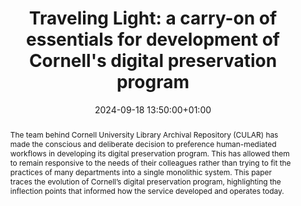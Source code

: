 ---
abstract: The team behind Cornell University Library Archival Repository (CULAR) has
  made the conscious and deliberate decision to preference human-mediated workflows
  in developing its digital preservation program. This has allowed them to remain
  responsive to the needs of their colleagues rather than trying to fit the practices
  of many departments into a single monolithic system. This paper traces the evolution
  of Cornell’s digital preservation program, highlighting the inflection points that
  informed how the service developed and operates today.
creators:
- Dianne Dietrich
date: 2024-09-18 13:50:00+01:00
document_url: https://ipres2024.pubpub.org/pub/vvay1530/download/pdf
grand_parent: iPRES
institutions: []
keywords:
- governance, resourcing, and management for dp
- start 2 preserve
landing_page_url: https://ipres2024.pubpub.org/pub/vvay1530/
language: eng
layout: publication
license: Creative Commons Attribution 4.0 (CC-BY-4.0)
notes_url: https://docs.google.com/document/d/1O71NsTHl1erV9cOk6ryAt_fu89P9WTLDnwbbtluYc2E/edit#heading=h.aar4tupij1po
parent: iPRES 2024
publication_type: paper
size: null
slides_url: ''
source_name: iPRES
stream_url: https://www.archief.vlaanderen.be/archief/records/dossiers/5acb210228ce4315ae650812d056a482329eb83ed2dc42398a51505dc153be81/documents/e468e40244c34b82858b50fb7eb58232f195eb8a607a42afa3eb4938971cce8d
title: 'Traveling Light: a carry-on of essentials for development of Cornell''s digital
  preservation program'
year: 2024
---